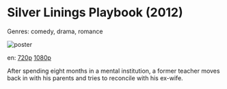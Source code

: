 # Silver Linings Playbook (2012)

Genres: comedy, drama, romance

![poster](http://image.tmdb.org/t/p/w500/ilrZAV2klTB0FLxLb01bOp5pzD9.jpg)

en:
  [720p](magnet:?xt=urn:btih:FB4EA9ED33159155B65D0AED9E9B4AD1CDAA5CCE&tr=udp://glotorrents.pw:6969/announce&tr=udp://tracker.opentrackr.org:1337/announce&tr=udp://torrent.gresille.org:80/announce&tr=udp://tracker.openbittorrent.com:80&tr=udp://tracker.coppersurfer.tk:6969&tr=udp://tracker.leechers-paradise.org:6969&tr=udp://p4p.arenabg.ch:1337&tr=udp://tracker.internetwarriors.net:1337)
  [1080p](magnet:?xt=urn:btih:61AEA426AFCF697773A762777BDF67E417A00891&tr=udp://glotorrents.pw:6969/announce&tr=udp://tracker.opentrackr.org:1337/announce&tr=udp://torrent.gresille.org:80/announce&tr=udp://tracker.openbittorrent.com:80&tr=udp://tracker.coppersurfer.tk:6969&tr=udp://tracker.leechers-paradise.org:6969&tr=udp://p4p.arenabg.ch:1337&tr=udp://tracker.internetwarriors.net:1337)
  


After spending eight months in a mental institution, a former teacher moves back in with his parents and tries to reconcile with his ex-wife.